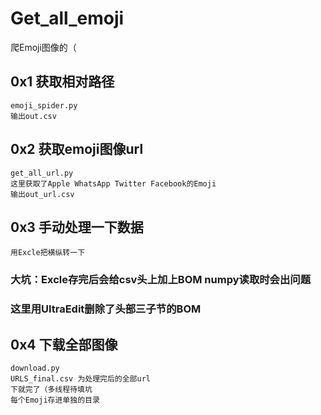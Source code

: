 # Get_all_emoji
爬Emoji图像的（
## 0x1 获取相对路径
	emoji_spider.py
    输出out.csv
## 0x2 获取emoji图像url
	get_all_url.py
    这里获取了Apple WhatsApp Twitter Facebook的Emoji
    输出out_url.csv
## 0x3 手动处理一下数据
	用Excle把横纵转一下
### 大坑：Excle存完后会给csv头上加上BOM numpy读取时会出问题
### 这里用UltraEdit删除了头部三子节的BOM
## 0x4 下载全部图像
	download.py
    URLS_final.csv 为处理完后的全部url
    下就完了（多线程待填坑
    每个Emoji存进单独的目录